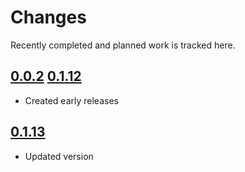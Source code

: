 # Changes
Recently completed and planned work is tracked here.

## [0.0.2](.) [0.1.12](.)
- Created early releases

## [0.1.13](.)
- Updated version

